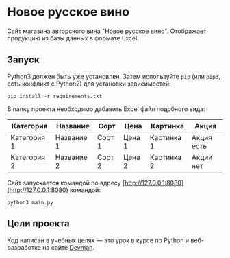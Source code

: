 # Новое русское вино

Сайт магазина авторского вина "Новое русское вино". Отображает продукцию из базы данных в формате Excel.

## Запуск
Python3 должен быть уже установлен. 
Затем используйте `pip` (или `pip3`, есть конфликт с Python2) для установки зависимостей:
```
pip install -r requirements.txt
```
В папку проекта необходимо дабавить Excel файл подобного вида: 

| Категория   | Название   | Сорт   | Цена   | Картинка   | Акция      | 
|-------------|------------|--------|--------|------------|------------|
| Категория 1 | Название 1 | Сорт 1 | Цена 1 | Картинка 1 | Акция есть |
 | Категория 2 | Название 2 | Сорт 2 | Цена 2 | Картинка 2 | Акции нет  |


Cайт запускается командой по адресу [http://127.0.0.1:8080](http://127.0.0.1:8080) командой:
```
python3 main.py
```

## Цели проекта

Код написан в учебных целях — это урок в курсе по Python и веб-разработке на сайте [Devman](https://dvmn.org).
